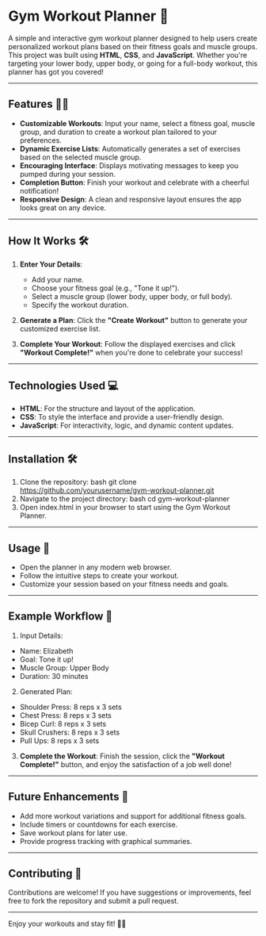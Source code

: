 # Gym Workout Planner 💪

A simple and interactive gym workout planner designed to help users create personalized workout plans based on their fitness goals and muscle groups. This project was built using **HTML**, **CSS**, and **JavaScript**. Whether you're targeting your lower body, upper body, or going for a full-body workout, this planner has got you covered!

---

## Features 🏋️‍♀️

- **Customizable Workouts**: Input your name, select a fitness goal, muscle group, and duration to create a workout plan tailored to your preferences.
- **Dynamic Exercise Lists**: Automatically generates a set of exercises based on the selected muscle group.
- **Encouraging Interface**: Displays motivating messages to keep you pumped during your session.
- **Completion Button**: Finish your workout and celebrate with a cheerful notification!
- **Responsive Design**: A clean and responsive layout ensures the app looks great on any device.

---

## How It Works 🛠️

1. **Enter Your Details**: 
   - Add your name.
   - Choose your fitness goal (e.g., "Tone it up!").
   - Select a muscle group (lower body, upper body, or full body).
   - Specify the workout duration.

2. **Generate a Plan**: Click the **"Create Workout"** button to generate your customized exercise list.

3. **Complete Your Workout**: Follow the displayed exercises and click **"Workout Complete!"** when you're done to celebrate your success!

---

## Technologies Used 💻

- **HTML**: For the structure and layout of the application.
- **CSS**: To style the interface and provide a user-friendly design.
- **JavaScript**: For interactivity, logic, and dynamic content updates.

---

## Installation 🛠️

1. Clone the repository:
   bash
   git clone https://github.com/yourusername/gym-workout-planner.git
2. Navigate to the project directory:
   bash
  cd gym-workout-planner
3. Open index.html in your browser to start using the Gym Workout Planner.

---

## Usage 🚀
- Open the planner in any modern web browser.
- Follow the intuitive steps to create your workout.
- Customize your session based on your fitness needs and goals.

---

## Example Workflow 🎯
1. Input Details:

* Name: Elizabeth
* Goal: Tone it up!
* Muscle Group: Upper Body
* Duration: 30 minutes

2. Generated Plan:

* Shoulder Press: 8 reps x 3 sets
* Chest Press: 8 reps x 3 sets
* Bicep Curl: 8 reps x 3 sets
* Skull Crushers: 8 reps x 3 sets
* Pull Ups: 8 reps x 3 sets

3. **Complete the Workout**: Finish the session, click the **"Workout Complete!"** button, and enjoy the satisfaction of a job well done!

---

## Future Enhancements 🌟
* Add more workout variations and support for additional fitness goals.
* Include timers or countdowns for each exercise.
* Save workout plans for later use.
* Provide progress tracking with graphical summaries.

---

## Contributing 🤝
Contributions are welcome! If you have suggestions or improvements, feel free to fork the repository and submit a pull request.

---

Enjoy your workouts and stay fit! 🏋️‍♀️

